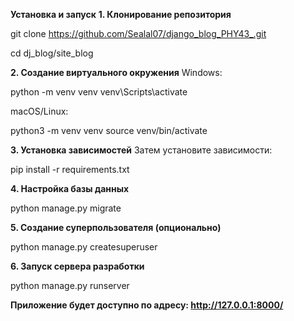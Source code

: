 **Установка и запуск**
**1. Клонирование репозитория**
 
git clone https://github.com/Sealal07/django_blog_PHY43_.git

cd dj_blog/site_blog

**2. Создание виртуального окружения**
Windows:

python -m venv venv
venv\Scripts\activate

macOS/Linux:

python3 -m venv venv
source venv/bin/activate

**3. Установка зависимостей**
Затем установите зависимости:

pip install -r requirements.txt

**4. Настройка базы данных**

python manage.py migrate

**5. Создание суперпользователя (опционально)**
 
python manage.py createsuperuser

**6. Запуск сервера разработки**
 
python manage.py runserver

**Приложение будет доступно по адресу: http://127.0.0.1:8000/**

 
